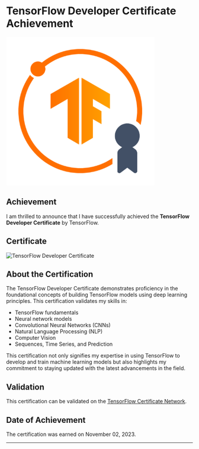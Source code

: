 # TensorFlow Developer Certificate Achievement

![TensorFlow Logo](tf_badge.png)

## Achievement

I am thrilled to announce that I have successfully achieved the **TensorFlow Developer Certificate** by TensorFlow.

## Certificate

![TensorFlow Developer Certificate](https://api.accredible.com/v1/frontend/credential_website_embed_image/certificate/86018881)

## About the Certification

The TensorFlow Developer Certificate demonstrates proficiency in the foundational concepts of building TensorFlow models using deep learning principles. This certification validates my skills in:

- TensorFlow fundamentals
- Neural network models
- Convolutional Neural Networks (CNNs)
- Natural Language Processing (NLP)
- Computer Vision
- Sequences, Time Series, and Prediction

This certification not only signifies my expertise in using TensorFlow to develop and train machine learning models but also highlights my commitment to staying updated with the latest advancements in the field.

## Validation

This certification can be validated on the [TensorFlow Certificate Network](https://developers.google.com/certification/directory/tensorflow).

## Date of Achievement

The certification was earned on November 02, 2023.

---